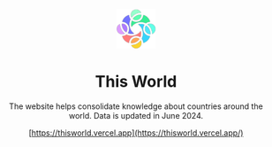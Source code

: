 <div align="center">

<img src="./public/img/logo.png" width="72px" />
<br />

# This World

The website helps consolidate knowledge about countries around the world. Data is updated in June 2024.

[https://thisworld.vercel.app](https://thisworld.vercel.app/)

</div>
